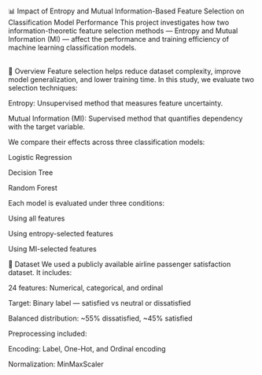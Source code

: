 📊 Impact of Entropy and Mutual Information-Based Feature Selection on Classification Model Performance
This project investigates how two information-theoretic feature selection methods — Entropy and Mutual Information (MI) — affect the performance and training efficiency of machine learning classification models.

<br>
🧠 Overview
Feature selection helps reduce dataset complexity, improve model generalization, and lower training time. In this study, we evaluate two selection techniques:

Entropy: Unsupervised method that measures feature uncertainty.

Mutual Information (MI): Supervised method that quantifies dependency with the target variable.

We compare their effects across three classification models:

Logistic Regression

Decision Tree

Random Forest

Each model is evaluated under three conditions:

Using all features

Using entropy-selected features

Using MI-selected features

📁 Dataset
We used a publicly available airline passenger satisfaction dataset. It includes:

24 features: Numerical, categorical, and ordinal

Target: Binary label — satisfied vs neutral or dissatisfied

Balanced distribution: ~55% dissatisfied, ~45% satisfied

Preprocessing included:

Encoding: Label, One-Hot, and Ordinal encoding

Normalization: MinMaxScaler


